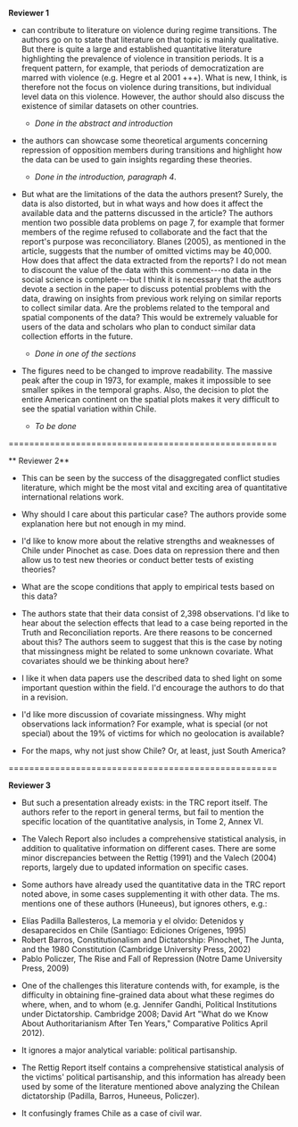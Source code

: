 **Reviewer 1**

*  can contribute to literature on violence during regime transitions. The authors go on to state that literature on that topic is mainly qualitative. But there is quite a large and established quantitative literature highlighting the prevalence of violence in transition periods. It is a frequent pattern, for example, that periods of democratization are marred with violence (e.g. Hegre et al 2001 +++). What is new, I think, is therefore not the focus on violence during transitions, but individual level data on this violence. However, the author should also discuss the existence of similar datasets on other countries.
	- _Done in the abstract and introduction_

*  the authors can showcase some theoretical arguments concerning repression of opposition members during transitions and highlight how the data can be used to gain insights regarding these theories.
	- _Done in the introduction, paragraph 4_.

* But what are the limitations of the data the authors present? Surely, the data is also distorted, but in what ways and how does it affect the available data and the patterns discussed in the article? The authors mention two possible data problems on page 7, for example that former members of the regime refused to collaborate and the fact that the report's purpose was reconciliatory. Blanes (2005), as mentioned in the article, suggests that the number of omitted victims may be 40,000. How does that affect the data extracted from the reports? I do not mean to discount the value of the data with this comment---no data in the social science is complete---but I think it is necessary that the authors devote a section in the paper to discuss potential problems with the data, drawing on insights from previous work relying on similar reports to collect similar data. Are the problems related to the temporal and spatial components of the data? This would be extremely valuable for users of the data and scholars who plan to conduct similar data collection efforts in the future.
	- _Done in one of the sections_

* The figures need to be changed to improve readability. The massive peak after the coup in 1973, for example, makes it impossible to see smaller spikes in the temporal graphs. Also, the decision to plot the entire American continent on the spatial plots makes it very difficult to see the spatial variation within Chile.
	- _To be done_

====================================================

** Reviewer 2**

* This can be seen by the success of the disaggregated conflict studies literature, which might be the most vital and exciting area of quantitative international relations work.

* Why should I care about this particular case? The authors provide some explanation here but not enough in my mind. 

* I'd like to know more about the relative strengths and weaknesses of Chile under Pinochet as case. Does data on repression there and then allow us to test new theories or conduct better tests of existing theories? 

* What are the scope conditions that apply to empirical tests based on this data?

* The authors state that their data consist of 2,398 observations. I'd like to hear about the selection effects that lead to a case being reported in the Truth and Reconciliation reports. Are there reasons to be concerned about this? The authors seem to suggest that this is the case by noting that missingness might be related to some unknown covariate. What covariates should we be thinking about here?

* I like it when data papers use the described data to shed light on some important question within the field. I'd encourage the authors to do that in a revision.

* I'd like more discussion of covariate missingness. Why might observations lack information? For example, what is special (or not special) about the 19% of victims for which no geolocation is available?

* For the maps, why not just show Chile? Or, at least, just South America?

====================================================

**Reviewer 3**

* But such a presentation already exists: in the TRC report itself. The authors refer to the report in general terms, but fail to mention the specific location of the quantitative analysis, in Tome 2, Annex VI.

* The Valech Report also includes a comprehensive statistical analysis, in addition to qualitative information on different cases. There are some minor discrepancies between the Rettig (1991) and the Valech (2004) reports, largely due to updated information on specific cases.

* Some authors have already used the quantitative data in the TRC report noted above, in some cases supplementing it with other data. The ms. mentions one of these authors (Huneeus), but ignores others, e.g.:

- Elías Padilla Ballesteros, La memoria y el olvido: Detenidos y desaparecidos en Chile (Santiago: Ediciones Orígenes, 1995)
- Robert Barros, Constitutionalism and Dictatorship: Pinochet, The Junta, and the 1980 Constitution (Cambridge University Press, 2002)
- Pablo Policzer, The Rise and Fall of Repression (Notre Dame University Press, 2009)

* One of the challenges this literature contends with, for example, is the difficulty in obtaining fine-grained data about what these regimes do where, when, and to whom (e.g. Jennifer Gandhi, Political Institutions under Dictatorship. Cambridge 2008; David Art "What do we Know About Authoritarianism After Ten Years," Comparative Politics April 2012). 

* It ignores a major analytical variable: political partisanship.

* The Rettig Report itself contains a comprehensive statistical analysis of the victims' political partisanship, and this information has already been used by some of the literature mentioned above analyzing the Chilean dictatorship (Padilla, Barros, Huneeus, Policzer).

*  It confusingly frames Chile as a case of civil war.
